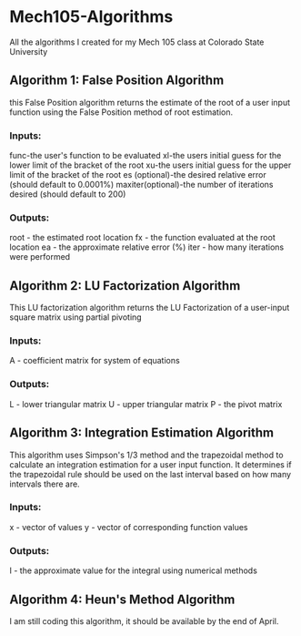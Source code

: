 # Mech105-Algorithms
All the algorithms I created for my Mech 105 class at Colorado State University
## Algorithm 1: False Position Algorithm
this False Position algorithm returns the estimate of the root of a user input function using the False Position method of root estimation.
### Inputs:
  func-the user's function to be evaluated
  xl-the users initial guess for the lower limit of the bracket of the root
  xu-the users initial guess for the upper limit of the bracket of the root
  es (optional)-the desired relative error (should default to 0.0001%)
  maxiter(optional)-the number of iterations desired (should default to 200)
### Outputs:
  root - the estimated root location
  fx - the function evaluated at the root location
  ea - the approximate relative error (%)
  iter - how many iterations were performed
## Algorithm 2: LU Factorization Algorithm
This LU factorization algorithm returns the LU Factorization of a user-input square matrix using partial pivoting 
### Inputs:
  A - coefficient matrix for system of equations
### Outputs:
  L - lower triangular matrix
  U - upper triangular matrix
  P - the pivot matrix
## Algorithm 3: Integration Estimation Algorithm
This algorithm uses Simpson's 1/3 method and the trapezoidal method to calculate an integration estimation for a user input function. It determines if the trapezoidal rule should be used on the last interval based on how many intervals there are.
### Inputs:
  x - vector of values
  y - vector of corresponding function values
### Outputs:
  I - the approximate value for the integral using numerical methods
  ## Algorithm 4: Heun's Method Algorithm
  I am still coding this algorithm, it should be available by the end of April.
